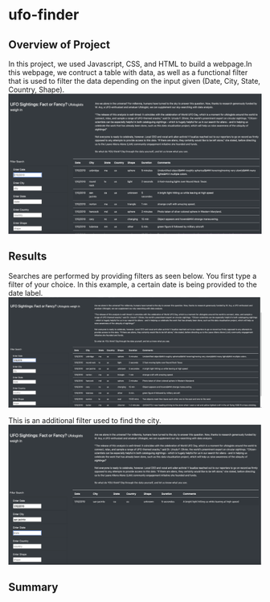 # ufo-finder

## Overview of Project
In this project, we used Javascript, CSS, and HTML to build a webpage.In this webpage, we contruct a table with data, as well as a functional filter that is used to filter the data depending on the input given (Date, City, State, Country, Shape).
![](/webpage.png)
## Results
Searches are performed by providing filters as seen below.
You first type a filter of your choice. In this example, a certain date is being provided to the date label.
![](/first_filter.png)

This is an additional filter used to find the city.
![](/second_filter.png)


## Summary

